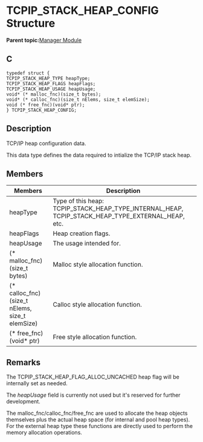 # TCPIP\_STACK\_HEAP\_CONFIG Structure

**Parent topic:**[Manager Module](GUID-B37C4F4C-DC2D-48D9-9909-AACBA987B57A.md)

## C

```
typedef struct {
TCPIP_STACK_HEAP_TYPE heapType;
TCPIP_STACK_HEAP_FLAGS heapFlags;
TCPIP_STACK_HEAP_USAGE heapUsage;
void* (* malloc_fnc)(size_t bytes);
void* (* calloc_fnc)(size_t nElems, size_t elemSize);
void (* free_fnc)(void* ptr);
} TCPIP_STACK_HEAP_CONFIG;
```

## Description

TCP/IP heap configuration data.

This data type defines the data required to intialize the TCP/IP stack heap.

## Members

|Members|Description|
|-------|-----------|
|heapType|Type of this heap: TCPIP\_STACK\_HEAP\_TYPE\_INTERNAL\_HEAP, TCPIP\_STACK\_HEAP\_TYPE\_EXTERNAL\_HEAP, etc.|
|heapFlags|Heap creation flags.|
|heapUsage|The usage intended for.|
|\(\* malloc\_fnc\)\(size\_t bytes\)|Malloc style allocation function.|
|\(\* calloc\_fnc\)\(size\_t nElems, size\_t elemSize\)|Calloc style allocation function.|
|\(\* free\_fnc\)\(void\* ptr\)|Free style allocation function.|

## Remarks

The TCPIP\_STACK\_HEAP\_FLAG\_ALLOC\_UNCACHED heap flag will be internally set as needed.

The *heapUsage* field is currently not used but it's reserved for further development.

The malloc\_fnc/calloc\_fnc/free\_fnc are used to allocate the heap objects themselves plus the actual heap space \(for internal and pool heap types\). For the external heap type these functions are directly used to perform the memory allocation operations.

